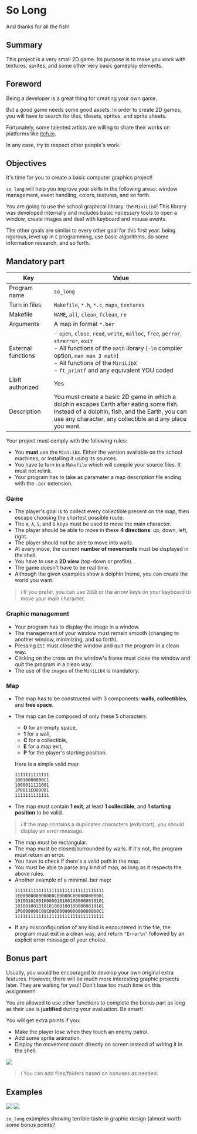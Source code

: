 # So Long

And thanks for all the fish!

## Summary

This project is a very small 2D game.
Its purpose is to make you work with textures, sprites, and some other very basic gameplay elements.

## Foreword

Being a developer is a great thing for creating your own game.

But a good game needs some good assets.
In order to create 2D games, you will have to search for tiles, tilesets, sprites, and sprite sheets.

Fortunately, some talented artists are willing to share their works on platforms like [itch.io](itch.io).

In any case, try to respect other people's work.

## Objectives

It's time for you to create a basic computer graphics project!

`so long` will help you improve your skills in the following areas:
window management, event handling, colors, textures, and so forth.

You are going to use the school graphical library: the `MiniLibX`!
This library was developed internally and includes basic necessary tools to open a window,
create images and deal with keyboard and mouse events.

The other goals are similar to every other goal for this first year:
being rigorous, level up in `C` programming, use basic algorithms, do some information research, and so forth.

## Mandatory part

| Key                | Value                                                                                                                                                                                                                                                       |
|--------------------|-------------------------------------------------------------------------------------------------------------------------------------------------------------------------------------------------------------------------------------------------------------|
| Program name       | `so_long`                                                                                                                                                                                                                                                   |
| Turn in files      | `Makefile`, `*.h`, `*.c`, `maps`, `textures`                                                                                                                                                                                                                |
| Makefile           | `NAME`, `all`, `clean`, `fclean`, `re`                                                                                                                                                                                                                      |
| Arguments          | A map in format `*.ber`                                                                                                                                                                                                                                     |
| External functions | - `open`, `close`, `read`, `write`, `malloc`, `free`, `perror`, `strerror`, `exit`<br/>- All functions of the `math` library (`-lm` compiler option, `man man 3 math`)<br/>- All functions of the `MiniLibX`<br/>- `ft_printf` and any equivalent YOU coded |
| Libft authorized   | Yes                                                                                                                                                                                                                                                         |
| Description        | You must create a basic 2D game in which a dolphin escapes Earth after eating some fish.<br/>Instead of a dolphin, fish, and the Earth, you can use any character, any collectible and any place you want.                                                  |

Your project must comply with the following rules:

- You **must** use the `MiniLibX`. Either the version available on the school machines, or installing it using its sources.
- You have to turn in a `Makefile` which will compile your source files. It must not relink.
- Your program has to take as parameter a map description file ending with the `.ber` extension.

### Game

- The player's goal is to collect every collectible present on the map, then escape choosing the shortest possible route.
- The `W`, `A`, `S`, and `D` keys must be used to move the main character.
- The player should be able to move in these **4 directions**: up, down, left, right.
- The player should not be able to move into walls.
- At every move, the current **number of movements** must be displayed in the shell.
- You have to use a **2D view** (top-down or profile).
- The game doesn't have to be real time.
- Although the given examples show a dolphin theme, you can create the world you want.

> ℹ️ If you prefer, you can use `ZQSD` or the arrow keys on your keyboard to move your main character.

### Graphic management

- Your program has to display the image in a window.
- The management of your window must remain smooth (changing to another window, minimizing, and so forth).
- Pressing `ESC` must close the window and quit the program in a clean way.
- Clicking on the cross on the window's frame must close the window and quit the program in a clean way.
- The use of the `images` of the `MiniLibX` is mandatory.

### Map

- The map has to be constructed with 3 components: **walls**, **collectibles**, and **free space**.
- The map can be composed of only these 5 characters:
	- **0** for an empty space,
	- **1** for a wall,
	- **C** for a collectible,
	- **E** for a map exit,
	- **P** for the player's starting position.

	Here is a simple valid map:
	```
	1111111111111
	10010000000C1
	1000011111001
	1P0011E000001
	1111111111111
	```
- The map must contain **1 exit**, at least **1 collectible**, and **1 starting position** to be valid.

> ℹ️ If the map contains a duplicates characters (exit/start), you should display an error message.

- The map must be rectangular.
- The map must be closed/surrounded by walls. If it's not, the program must return an error.
- You have to check if there's a valid path in the map.
- You must be able to parse any kind of map, as long as it respects the above rules.
- Another example of a minimal .ber map:
	```
	1111111111111111111111111111111111
	1E0000000000000C00000C000000000001
	1010010100100000101001000000010101
	1010010010101010001001000000010101
	1P0000000C00C0000000000000000000C1
	1111111111111111111111111111111111
	```
- If any misconfiguration of any kind is encountered in the file, the program must exit in a clean way,
and return `"Error\n"` followed by an explicit error message of your choice.

## Bonus part

Usually, you would be encouraged to develop your own original extra features.
However, there will be much more interesting graphic projects later. They are waiting for you!!
Don't lose too much time on this assignment!

You are allowed to use other functions to complete the bonus part as long as their use is **justified**
during your evaluation. Be smart!

You will get extra points if you:
- Make the player lose when they touch an enemy patrol.
- Add some sprite animation.
- Display the movement count directly on screen instead of writing it in the shell.

![](./assets/so-long.png)

> ℹ️ You can add files/folders based on bonuses as needed.

## Examples

![](./assets/example1.png)
![](./assets/example2.png)

`so_long` examples showing terrible taste in graphic design (almost worth some bonus points)!
